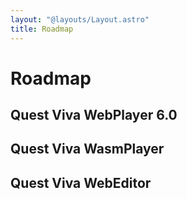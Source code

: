 ```yaml
---
layout: "@layouts/Layout.astro"
title: Roadmap
---
```


# Roadmap

## Quest Viva WebPlayer 6.0

## Quest Viva WasmPlayer

## Quest Viva WebEditor